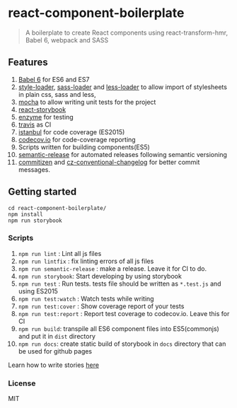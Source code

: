 # react-component-boilerplate

> A boilerplate to create React components using react-transform-hmr, Babel 6, webpack and SASS

## Features

1. [Babel 6](http://babeljs.io/) for ES6 and ES7
1. [style-loader](https://github.com/webpack/style-loader), [sass-loader](https://github.com/jtangelder/sass-loader) and [less-loader](https://github.com/webpack/less-loader) to allow import of stylesheets in plain css, sass and less,
1. [mocha](https://mochajs.org/) to allow writing unit tests for the project
1. [react-storybook](https://github.com/kadirahq/react-storybook)
1. [enzyme](http://airbnb.io/enzyme/index.html) for testing
1. [travis](https://travis-ci.org/) as CI
1. [istanbul](https://github.com/gotwarlost/istanbul) for code coverage (ES2015)
1. [codecov.io](https://codecov.io) for code-coverage reporting
1. Scripts written for building components(ES5)
1. [semantic-release](https://github.com/semantic-release/semantic-release) for automated releases following semantic versioning
1. [commitizen](https://github.com/commitizen/cz-cli) and [cz-conventional-changelog](https://github.com/commitizen/cz-conventional-changelog) for better commit messages.


## Getting started
```
cd react-component-boilerplate/
npm install
npm run storybook
```

### Scripts

1. `npm run lint` : Lint all js files
1. `npm run lintfix` : fix linting errors of all js files
1. `npm run semantic-release` : make a release. Leave it for CI to do.
1. `npm run storybook`: Start developing by using storybook
1. `npm run test` : Run tests. tests file should be written as `*.test.js` and using ES2015
1. `npm run test:watch` : Watch tests while writing
1. `npm run test:cover` : Show coverage report of your tests
1. `npm run test:report` : Report test coverage to codecov.io. Leave this for CI
1. `npm run build`: transpile all ES6 component files into ES5(commonjs) and put it in `dist` directory
1. `npm run docs`: create static build of storybook in `docs` directory that can be used for github pages

Learn how to write stories [here](https://getstorybook.io/docs/basics/writing-stories)

### License
MIT
